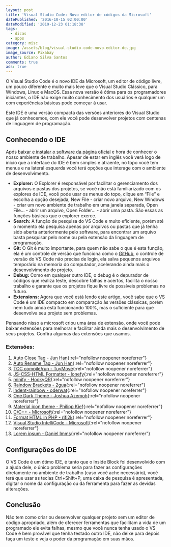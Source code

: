 ```yaml
---
layout: post
title: 'Visual Studio Code: Novo editor de códigos da Microsoft'
datePublished: '2016-10-15 02:00:00'
dateModified: '2019-12-23 01:18:38'
tags:
  - dicas
  - apps
category: misc
image: /assets/blog/visual-studio-code-novo-editor-de.jpg
image_source: Pixabay
author: Ediano Silva Santos
comments: true
ads: true
---
```

O Visual Studio Code é o novo IDE da Microsoft, um editor de código livre, um pouco diferente e muito mais leve que o Visual Studio Clássico, para Windows, Linux e MacOS. Essa nova versão é ótima para os programadores iniciantes, o IDE não exige muito conhecimento dos usuários e qualquer um com experiências básicas pode começar à usar.

Este IDE é uma versão compacta das versões anteriores do Visual Studio que já conhecemos, com ele você pode desenvolver projetos com centenas de linguagem de programação.

## Conhecendo o IDE

Após <a href="https://code.visualstudio.com/"  target="_blank" rel="nofollow noopener noreferrer">baixar e instalar o software da página oficial</a> e hora de conhecer o nosso ambiente de trabalho. Apesar de estar em inglês você verá logo de início que a interface do IDE é bem simples e atraente, no topo você tem menus e na lateral esquerda você terá opções que interage com o ambiente de desenvolvimento. 

* **Explorer:** O Explorer é responsável por facilitar o gerenciamento dos arquivos e pastas dos projetos, se você não está familiarizado com os explores de IDE, você pode usar os menus do topo, clique em “File” e escolha a opção desejada, New File - criar novo arquivo, New Windows - criar um novo ambiente de trabalho em uma janela separada, Open File... - abrir um arquivo, Open Folder… - abrir uma pasta. São essas as funções básicas que o explorer exerce.
* **Search:** A função de pesquisa do VS Code e muito eficiente, porém até o momento ela pesquisa apenas por arquivos ou pastas que já tenha sido aberta anteriormente pelo software, para encontrar um arquivo basta pesquisar pelo nome ou pela extensão da linguagem de programação.
* **Git:** O Git é muito importante, para quem não sabe o que é esta função, ela é um controle de versão que funciona como o <a href="https://www.insideblock.com/blog/github-rede-social-dos-programadores.html" target="_blank" rel="noopener">GitHub</a>, o controle de versão do VS Code não precisa de login, ela salva pequenos arquivos temporário na memoria do computador, acelerando ainda mais o desenvolvimento do projeto.
* **Debug:** Como em qualquer outro IDE, o debug é o depurador de códigos que realiza teste, descobre falhas e acertos, facilita o nosso trabalho e garante que os projetos fique livre de possíveis problemas no futuro.
* **Extensions:** Agora que você está lendo este artigo, você sabe que o VS Code é um IDE compacto em comparação às versões clássicas, porém nem tudo ainda está funcionando 100%, mas o suficiente para que desenvolva seu projeto sem problemas.

Pensando nisso a microsoft criou uma área de extensão, onde você pode baixar extensões para melhorar e facilitar ainda mais o desenvolvimento de seus projetos. Confira algumas das extensões que usamos.

### Extensões:

1. [Auto Close Tag - Jun Han](https://marketplace.visualstudio.com/items?itemName=formulahendry.auto-close-tag){:rel="nofollow noopener noreferrer"}
2. [Auto Rename Tag - Jun Han](https://marketplace.visualstudio.com/items?itemName=formulahendry.auto-rename-tag){:rel="nofollow noopener noreferrer"}
3. [TCC compile/run - TuyMove](https://marketplace.visualstudio.com/items?itemName=TuyMove.tcc-compiler){:rel="nofollow noopener noreferrer"}
4. [JS-CSS-HTML Formatter - lonefy](https://marketplace.visualstudio.com/items?itemName=lonefy.vscode-JS-CSS-HTML-formatter){:rel="nofollow noopener noreferrer"}
5. [minify - HookyQR](https://marketplace.visualstudio.com/items?itemName=HookyQR.minify){:rel="nofollow noopener noreferrer"}
6. [Raindow Brackets - 2gua](https://marketplace.visualstudio.com/items?itemName=2gua.rainbow-brackets){:rel="nofollow noopener noreferrer"}
7. [indent-rainbow - oderwat](https://marketplace.visualstudio.com/items?itemName=oderwat.indent-rainbow){:rel="nofollow noopener noreferrer"}
8. [One Dark Theme - Joshua Azemoh](https://marketplace.visualstudio.com/items?itemName=azemoh.one-monokai){:rel="nofollow noopener noreferrer"}
9. [Material icon theme - Philipp Kief](https://marketplace.visualstudio.com/items?itemName=PKief.material-icon-theme){:rel="nofollow noopener noreferrer"}
10. [C/C++ - Microsoft](https://marketplace.visualstudio.com/items?itemName=ms-vscode.cpptools){:rel="nofollow noopener noreferrer"}
11. [Format HTML in PHP - rifi2k](https://marketplace.visualstudio.com/items?itemName=rifi2k.format-html-in-php){:rel="nofollow noopener noreferrer"}
12. [Visual Studio IntelliCode - Microsoft](https://marketplace.visualstudio.com/items?itemName=VisualStudioExptTeam.vscodeintellicode){:rel="nofollow noopener noreferrer"}
13. [Lorem ipsum - Daniel Imms](https://marketplace.visualstudio.com/items?itemName=Tyriar.lorem-ipsum){:rel="nofollow noopener noreferrer"}

## Configurações do IDE

O VS Code é um ótimo IDE, é tanto que o Inside Block foi desenvolvido com a ajuda dele, o único problema seria para fazer as configurações diretamente no ambiente de trabalho (caso você ache necessário), você terá que usar as teclas Ctrl+Shift+P, uma caixa de pesquisa é apresentada, digitar o nome da configuração ou da ferramenta para fazer as devidas alterações.

## Conclusão

Não tem como criar ou desenvolver qualquer projeto sem um editor de código apropriado, além de oferecer ferramentas que facilitam a vida de um programado ele evita falhas, mesmo que você nunca tenha usado o VS Code é bem provável que tenha testado outro IDE, não deixe para depois faça um teste e veja o poder da programação em suas mãos.
